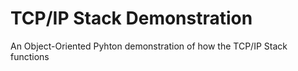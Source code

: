 # TCP/IP Stack Demonstration
An Object-Oriented Pyhton demonstration of how the TCP/IP Stack functions
